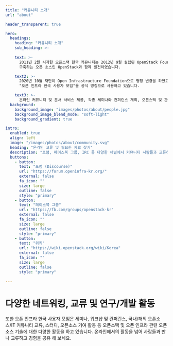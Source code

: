 ```yaml
---
title: "커뮤니티 소개"
url: "about"

header_transparent: true

hero:
  headings:
    heading: "커뮤니티 소개"
    sub_heading: >-
            
    text: >-      
      2011년 2월 시작한 오픈스택 한국 커뮤니티는 2012년 9월 설립된 OpenStack Foundation으로부터 공식 커뮤니티로 인정받아 클라우드를
      구축하는 오픈 소스인 OpenStack과 함께 발전하였습니다.

    text2: >-
      2020년 10월 재단이 Open Infrastructure Foundation으로 명칭 변경을 하였고, 국내 커뮤니티 또한 발맞추어 현재는
      "오픈 인프라 한국 사용자 모임"을 공식 명칭으로 사용하고 있습니다.

    text3: >-
      온라인 커뮤니티 및 문서 서비스 제공, 각종 세미나와 컨퍼런스 개최, 오픈스택 및 관련 오픈소스 기술에 대한 그룹 스터디와 연구/개발 및 프로젝트 등 다양한 활동을 하고 있습니다.
  background:
    background_image: "images/photos/about/people.jpg"
    background_image_blend_mode: "soft-light"
    background_gradient: true

intro:
  enabled: true
  align: left
  image: "/images/photos/about/community.svg"
  heading: "온라인 교류 및 필요한 자료 찾기"
  description: "포럼, 페이스북 그룹, IRC 등 다양한 채널에서 커뮤니티 사람들과 교류하고, 위키나 오픈스택 문서 홈페이지에서 필요한 자료를 찾아보세요."
  buttons:
    - button:
      text: "포럼 (Discourse)"
      url: "https://forum.openinfra-kr.org/"
      external: false
      fa_icon: ""
      size: large
      outline: false
      style: "primary"
    - button:
      text: "페이스북 그룹"
      url: "https://fb.com/groups/openstack-kr"
      external: false
      fa_icon: ""
      size: large
      outline: false
      style: "primary"
    - button:
      text: "위키"
      url: "https://wiki.openstack.org/wiki/Korea"
      external: false
      fa_icon: ""
      size: large
      outline: false
      style: "primary"

---
```


# 다양한 네트워킹, 교류 및 연구/개발 활동

또한 오픈 인프라 한국 사용자 모임은 세미나, 워크샵 및 컨퍼런스, 국내/해외 오픈소스/IT 커뮤니티 교류, 스터디, 오픈소스 기여 활동 등 오픈스택 및 오픈 인프라 관련 오픈 소스 기술에 대한 다양한 활동을 하고 있습니다. 온라인에서의 활동을 넘어 사람들과 만나 교류하고 경험을 공유 해 보세요.

